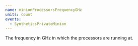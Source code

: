 ```yaml
---
name: minionProcessorsFrequencyGHz
units: count
events:
  - SyntheticsPrivateMinion
---
```


The frequency in GHz in which the processors are running at.